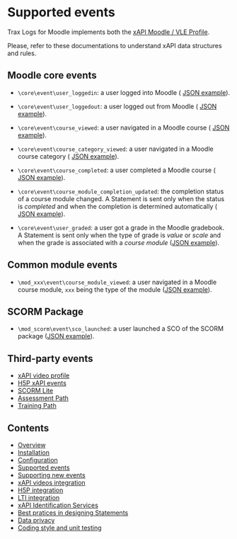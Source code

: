 # Supported events

Trax Logs for Moodle implements both the [xAPI Moodle / VLE Profile](http://doc.xapi.fr/profiles/moodle). 

Please, refer to these documentations to understand xAPI data structures and rules.


## Moodle core events

- `\core\event\user_loggedin`: a user logged into Moodle (
    [JSON example](http://doc.xapi.fr/profiles/moodle/events_auth#logged-in)).

- `\core\event\user_loggedout`: a user logged out from Moodle (
    [JSON example](http://doc.xapi.fr/profiles/moodle/events_auth#logged-out)).

- `\core\event\course_viewed`: a user navigated in a Moodle course (
    [JSON example](http://doc.xapi.fr/profiles/moodle/events_nav#nav-in-course)).

- `\core\event\course_category_viewed`: a user navigated in a Moodle course category (
    [JSON example](http://doc.xapi.fr/profiles/moodle/events_nav#nav-in-course-category)).

- `\core\event\course_completed`: a user completed a Moodle course (
    [JSON example](http://doc.xapi.fr/profiles/moodle/events_comp#course-completed)).

- `\core\event\course_module_completion_updated`: the completion status of a course module changed. A Statement is sent only when the status is *completed* and when the completion is determined automatically (
    [JSON example](http://doc.xapi.fr/profiles/moodle/events_comp#module-completed)).

- `\core\event\user_graded`: a user got a grade in the Moodle gradebook. A Statement is sent only when the type of grade is *value* or *scale* and when the grade is associated with a *course module* ([JSON example](http://doc.xapi.fr/profiles/moodle/events_result#module-graded)).


## Common module events

- `\mod_xxx\event\course_module_viewed`: a user navigated in a Moodle course module, `xxx` being the type of the module ([JSON example](http://doc.xapi.fr/profiles/moodle/events_nav#nav-in-module)).


## SCORM Package

- `\mod_scorm\event\sco_launched`: a user launched a SCO of the SCORM package ([JSON example](http://doc.xapi.fr/profiles/moodle/events_scorm#launched-sco)).


## Third-party events

- [xAPI video profile](vid.md)
- [H5P xAPI events](h5p.md)
- [SCORM Lite](http://doc.xapi.fr/profiles/moodle/events_scormlite)
- [Assessment Path](http://doc.xapi.fr/profiles/moodle/events_assessmentpath)
- [Training Path](http://doc.xapi.fr/profiles/moodle/events_trainingpath)



## Contents

* [Overview](../README.md)
* [Installation](install.md)
* [Configuration](config.md)
* [Supported events](events.md)
* [Supporting new events](extend.md)
* [xAPI videos integration](vid.md)
* [H5P integration](h5p.md)
* [LTI integration](lti.md)
* [xAPI Identification Services](id.md)
* [Best pratices in designing Statements](best-practices.md)
* [Data privacy](privacy.md)
* [Coding style and unit testing](test.md)

